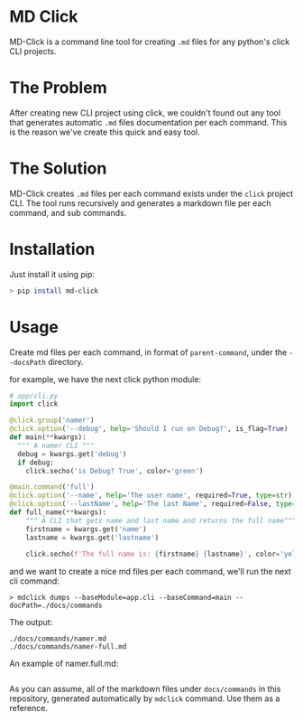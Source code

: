 # MD Click
MD-Click is a command line tool for creating `.md` files for any python's click CLI projects.

# The Problem
After creating new CLI project using click, we couldn't found out any tool that generates automatic
`.md` files documentation per each command. This is the reason we've create this quick and easy tool.

# The Solution
MD-Click creates `.md` files per each command exists under the `click` project CLI.
The tool runs recursively and generates a markdown file per each command, and sub commands.

# Installation

Just install it using pip:
```bash
> pip install md-click
```

# Usage

Create md files per each command, in format of `parent-command`, under the `--docsPath` directory.

for example, we have the next click python module:

```python
# app/cli.py
import click

@click.group('namer')
@click.option('--debug', help='Should I run on Debug?', is_flag=True)
def main(**kwargs):
  """ A namer CLI """
  debug = kwargs.get('debug')
  if debug:
    click.secho('is Debug? True', color='green')

@main.command('full')
@click.option('--name', help='The user name', required=True, type=str)
@click.option('--lastName', help='The last Name', required=False, type=str)
def full_name(**kwargs):
    """ A CLI that gets name and last name and returns the full name"""
    firstname = kwargs.get('name')
    lastname = kwargs.get('lastname')
    
    click.secho(f'The full name is: {firstname} {lastname}', color='yellow')
```

and we want to create a nice md files per each command, we'll run the next cli command:

```shell
> mdclick dumps --baseModule=app.cli --baseCommand=main --docPath=./docs/commands
```

The output:

```shell
./docs/commands/namer.md
./docs/commands/namer-full.md
```

An example of namer.full.md:

```markdown

```

As you can assume, all of the markdown files under `docs/commands` in this repository, generated automatically by `mdclick` command.
Use them as a reference.


